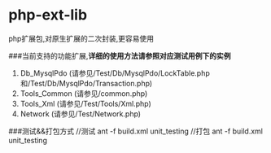 php-ext-lib
===========

php扩展包,对原生扩展的二次封装,更容易使用


###当前支持的功能扩展,__详细的使用方法请参照对应测试用例下的实例__
 1. Db_MysqlPdo       (请参见/Test/Db/MysqlPdo/LockTable.php和/Test/Db/MysqlPdo/Transaction.php)
 2. Tools_Common      (请参见/common.php)
 3. Tools_Xml         (请参见/Test/Tools/Xml.php)
 4. Network           (请参见/Test/Network.php)

###测试&&打包方式
    //测试
    ant -f build.xml unit_testing
    //打包
    ant -f build.xml unit_testing